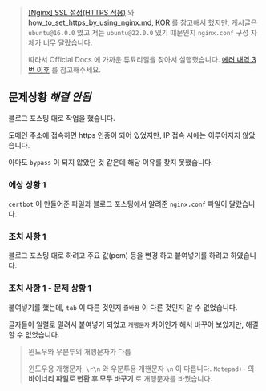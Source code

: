 > [[Nginx] SSL 설정(HTTPS 적용)](https://narup.tistory.com/240#--%25--nginx-conf) 와 [how_to_set_https_by_using_nginx.md, KOR](https://gist.github.com/woorim960/dda0bc85599f61a025bb8ac471dfaf7a) 를 참고해서 했지만, 게시글은 `ubuntu@16.0.0` 였고 저는 `ubuntu@22.0.0` 였기 떄문인지 `nginx.conf` 구성 자체가 너무 달랐습니다. 
>
> 따라서 Official Docs 에 가까운 튜툐리얼을 찾아서 실행했습니다. [에러 내역 3번 이후](./3.nginx.setup.md) 를 참고해주세요.

## 문제상황 _해결 안됨_

블로그 포스팅 대로 작업을 했습니다.

도메인 주소에 접속하면 https 인증이 되어 있었지만, IP 접속 시에는 이루어지지 않았습니다.

아마도 `bypass` 이 되지 않았던 것 같은데 해당 이유를 찾지 못했습니다.

### 에상 상황 1

`certbot` 이 만들어준 파일과 블로그 포스팅에서 알려준 `nginx.conf` 파일이 달랐습니다.

### 조치 사항 1

블로그 포스팅 대로 하려고 주요 값(pem) 등을 변경 하고 붙여넣기를 하려고 하였습니다.

### 조치 사항 1 - 문제 상황 1

붙여넣기를 했는데, `tab` 이 다른 것인지 `줄바꿈` 이 다른 것인지 알 수 없었습니다.

글자들이 일렬로 밀려서 붙여넣기 되었고 `개행문자` 차이인가 해서 바꾸어 보았지만, 해결할 수 없었습니다.

> 윈도우와 우분투의 개행문자가 다름
>
> 윈도우용 개행문자, `\r\n` 와 우분투용 개핸문자 `\n` 이 다릅니다.
> `Notepad++` 의 **바이너리 파일로 변환 후 모두 바꾸기** 로 개행문자를 바꿨습니다.

